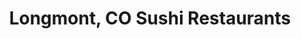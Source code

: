 ---
layout: city
title: Longmont, CO Sushi Restaurants
permalink: /colorado/longmont/
stateAbbr: CO
stateName: Colorado
cityName: Longmont

---